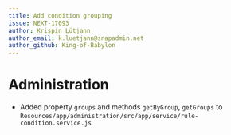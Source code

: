 ```yaml
---
title: Add condition grouping
issue: NEXT-17093
author: Krispin Lütjann
author_email: k.luetjann@snapadmin.net 
author_github: King-of-Babylon
---
```

# Administration
* Added property `groups` and methods `getByGroup`, `getGroups` to `Resources/app/administration/src/app/service/rule-condition.service.js`
